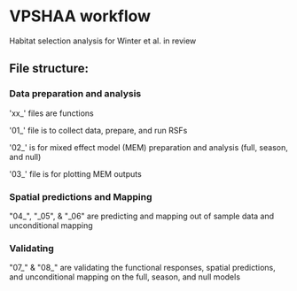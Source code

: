 # VPSHAA workflow
Habitat selection analysis for Winter et al. in review

## File structure:
### Data preparation and analysis

'xx_' files are functions

'01_' file is to collect data, prepare, and run RSFs

'02_' is for mixed effect model (MEM) preparation and analysis (full, season, and null)

'03_' file is for plotting MEM outputs

### Spatial predictions and Mapping

"04_", "_05", & "_06" are predicting and mapping out of sample data and unconditional mapping

### Validating

"07_" & "08_" are validating the functional responses, spatial predictions, and unconditional mapping on the full, season, and null models 
